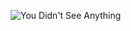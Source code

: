

![You Didn't See Anything](https://www.reactiongifs.us/wp-content/uploads/2013/07/you_didnt_see_anything_madagascar.gif "kowalski analysis")
